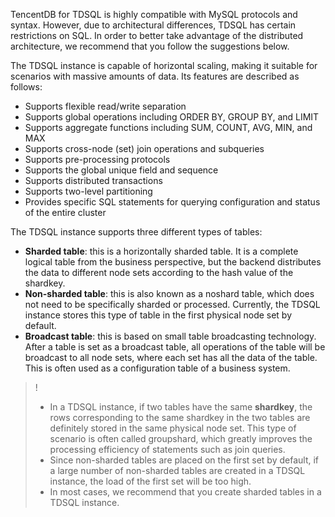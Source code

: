 TencentDB for TDSQL is highly compatible with MySQL protocols and syntax. However, due to architectural differences, TDSQL has certain restrictions on SQL. In order to better take advantage of the distributed architecture, we recommend that you follow the suggestions below.

The TDSQL instance is capable of horizontal scaling, making it suitable for scenarios with massive amounts of data. Its features are described as follows:
- Supports flexible read/write separation
- Supports global operations including ORDER BY, GROUP BY, and LIMIT
- Supports aggregate functions including SUM, COUNT, AVG, MIN, and MAX
- Supports cross-node (set) join operations and subqueries
- Supports pre-processing protocols
- Supports the global unique field and sequence
- Supports distributed transactions
- Supports two-level partitioning
- Provides specific SQL statements for querying configuration and status of the entire cluster


The TDSQL instance supports three different types of tables:
- **Sharded table**: this is a horizontally sharded table. It is a complete logical table from the business perspective, but the backend distributes the data to different node sets according to the hash value of the shardkey.
- **Non-sharded table**: this is also known as a noshard table, which does not need to be specifically sharded or processed. Currently, the TDSQL instance stores this type of table in the first physical node set by default.
- **Broadcast table**: this is based on small table broadcasting technology. After a table is set as a broadcast table, all operations of the table will be broadcast to all node sets, where each set has all the data of the table. This is often used as a configuration table of a business system.

>!
>- In a TDSQL instance, if two tables have the same **shardkey**, the rows corresponding to the same shardkey in the two tables are definitely stored in the same physical node set. This type of scenario is often called groupshard, which greatly improves the processing efficiency of statements such as join queries.
>- Since non-sharded tables are placed on the first set by default, if a large number of non-sharded tables are created in a TDSQL instance, the load of the first set will be too high.
>- In most cases, we recommend that you create sharded tables in a TDSQL instance.

